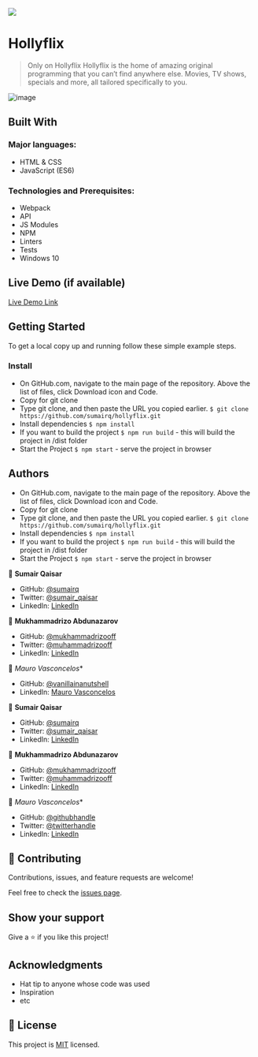 
![](https://img.shields.io/badge/Microverse-blueviolet)

# Hollyflix
> Only on Hollyflix
Hollyflix is the home of amazing original programming that you can’t find anywhere else. Movies, TV shows, specials and more, all tailored specifically to you.

![image](https://user-images.githubusercontent.com/88060989/154809696-b335e980-14bb-4aec-8223-381c7efc70e2.png)


## Built With

### Major languages:
- HTML & CSS
- JavaScript (ES6)
### Technologies and Prerequisites:
- Webpack
- API
- JS Modules
- NPM
- Linters
- Tests
- Windows 10

## Live Demo (if available)

[Live Demo Link](https://sumairq.github.io/hollyflix-capstone/dist)


## Getting Started

To get a local copy up and running follow these simple example steps.

### Install

- On GitHub.com, navigate to the main page of the repository. Above the list of files, click Download icon and Code.
- Copy for git clone
- Type git clone, and then paste the URL you copied earlier.
`$ git clone https://github.com/sumairq/hollyflix.git`
- Install dependencies `$ npm install`
- If you want to build the project `$ npm run build` - this will build the project in /dist folder
- Start the Project `$ npm start` - serve the project in browser

## Authors

- On GitHub.com, navigate to the main page of the repository. Above the list of files, click Download icon and Code.
- Copy for git clone
- Type git clone, and then paste the URL you copied earlier.
`$ git clone https://github.com/sumairq/hollyflix.git`
- Install dependencies `$ npm install`
- If you want to build the project `$ npm run build` - this will build the project in /dist folder
- Start the Project `$ npm start` - serve the project in browser

👤 **Sumair Qaisar**

- GitHub: [@sumairq](https://github.com/sumairq)
- Twitter: [@sumair_qaisar](https://twitter.com/sumair_qaisar)
- LinkedIn: [LinkedIn](https://www.linkedin.com/in/sumair-qaisar-jadoon-84a877164/)

👤 **Mukhammadrizo Abdunazarov**

- GitHub: [@mukhammadrizooff](https://github.com/mukhammadrizooff)
- Twitter: [@muhammadrizooff](https://twitter.com/muhammadrizooff)
- LinkedIn: [LinkedIn](https://linkedin.com/in/mukhammadrizooff)

👤 *Mauro Vasconcelos**

- GitHub: [@vanillainanutshell](https://github.com/vanillainanutshell)
- LinkedIn: [Mauro Vasconcelos](https://www.linkedin.com/in/mauro-vasconcelos-a3671a223/)

👤 **Sumair Qaisar**

- GitHub: [@sumairq](https://github.com/sumairq)
- Twitter: [@sumair_qaisar](https://twitter.com/sumair_qaisar)
- LinkedIn: [LinkedIn](https://www.linkedin.com/in/sumair-qaisar-jadoon-84a877164/)

👤 **Mukhammadrizo Abdunazarov**

- GitHub: [@mukhammadrizooff](https://github.com/mukhammadrizooff)
- Twitter: [@muhammadrizooff](https://twitter.com/muhammadrizooff)
- LinkedIn: [LinkedIn](https://linkedin.com/in/mukhammadrizooff)

👤 *Mauro Vasconcelos**

- GitHub: [@githubhandle](https://github.com/vanillainanutshell)
- Twitter: [@twitterhandle](https://twitter.com/twitterhandle)
- LinkedIn: [LinkedIn](https://linkedin.com/in/linkedinhandle)

## 🤝 Contributing

Contributions, issues, and feature requests are welcome!

Feel free to check the [issues page](https://github.com/sumairq/hollyflix-capstone/issues).

## Show your support

Give a ⭐️ if you like this project!

## Acknowledgments

- Hat tip to anyone whose code was used
- Inspiration
- etc

## 📝 License

This project is [MIT](./MIT.md) licensed.
